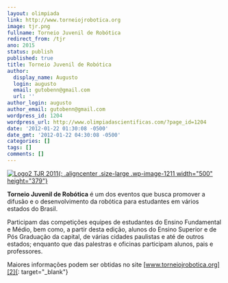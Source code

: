 ```yaml
---
layout: olimpiada 
link: http://www.torneiojrobotica.org
image: tjr.png 
fullname: Torneio Juvenil de Robótica 
redirect_from: /tjr 
ano: 2015
status: publish
published: true
title: Torneio Juvenil de Robótica
author:
  display_name: Augusto
  login: augusto
  email: gutobenn@gmail.com
  url: ''
author_login: augusto
author_email: gutobenn@gmail.com
wordpress_id: 1204
wordpress_url: http://www.olimpiadascientificas.com/?page_id=1204
date: '2012-01-22 01:30:08 -0500'
date_gmt: '2012-01-22 04:30:08 -0500'
categories: []
tags: []
comments: []
---
```


[![](http://www.olimpiadascientificas.com/wp-content/uploads/2012/01/Logo2-TJR-2011-500x379.jpg "Logo2 TJR 2011"){: .aligncenter .size-large .wp-image-1211 width="500" height="379"}][1]

**Torneio Juvenil de Robótica** é um dos eventos que busca promover a difusão e o desenvolvimento da robótica para estudantes em vários estados do Brasil.

Participam das competições equipes de estudantes do Ensino Fundamental e Médio, bem como, a partir desta edição, alunos do Ensino Superior e de Pós Graduação da capital, de várias cidades paulistas e até de outros
estados; enquanto que das palestras e oficinas participam alunos, pais e professores.

Maiores informações podem ser obtidas no site [www.torneiojrobotica.org][2]{: target="_blank"}



[1]: http://www.torneiojrobotica.org
[2]: http://www.torneiojrobotica.org/
